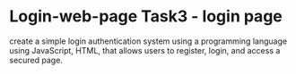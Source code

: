 # Login-web-page                        Task3 - login page 
create  a simple login authentication system using a programming language using JavaScript, HTML, that allows users to register, login, and access a secured page.

